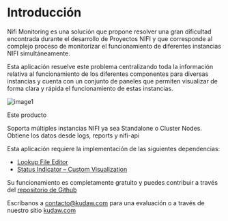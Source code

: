 # Introducción

Nifi Monitoring es una solución que propone resolver una gran dificultad encontrada durante el desarrollo de Proyectos NIFI y que corresponde al complejo proceso de monitorizar el funcionamiento de diferentes instancias NIFI simultáneamente.

Esta aplicación resuelve este problema centralizando toda la información relativa al funcionamiento de los diferentes componentes para diversas instancias y cuenta con un conjunto de paneles que permiten visualizar de forma clara y rápida el funcionamiento de estas instancias.

![image1](/nifi-monitoring-splunk/assets/images/splunk/nifi_home.png)

Este producto

Soporta múltiples instancias NIFI ya sea Standalone o Cluster Nodes.  
Obtiene los datos desde logs, reports y nifi-api

Esta aplicación requiere la implementación de las siguientes dependencias:

- [Lookup File Editor](https://splunkbase.splunk.com/app/1724/)
- [Status Indicator – Custom Visualization](https://splunkbase.splunk.com/app/3119/)

Su funcionamiento es completamente gratuito y puedes contribuir a través del [repositorio de Github](https://github.com/kudawdev/nifi-monitoring-splunk)

Escríbanos a contacto@kudaw.com para una evaluación o a través de nuestro sitio [kudaw.com](https://www.kudaw.com/en/contactus)